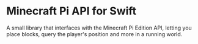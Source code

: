 # Minecraft Pi API for Swift

A small library that interfaces with the Minecraft Pi Edition API, letting you place blocks, query the player's position and more in a running world.
